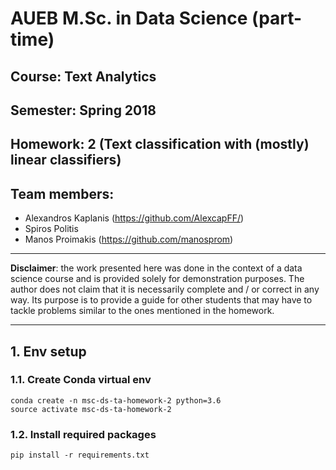 # AUEB M.Sc. in Data Science (part-time)
## Course: Text Analytics
## Semester: Spring 2018
## Homework: 2 (Text classification with (mostly) linear classifiers)
## Team members: 
- Alexandros Kaplanis (https://github.com/AlexcapFF/)
- Spiros Politis
- Manos Proimakis (https://github.com/manosprom)

----------

**Disclaimer**: the work presented here was done in the context of a data science course and is provided solely for demonstration purposes. The author does not claim that it is necessarily complete and / or correct in any way. Its purpose is to provide a guide for other students that may have to tackle problems similar to the ones mentioned in the homework.

----------

## 1. Env setup

### 1.1. Create Conda virtual env

```
conda create -n msc-ds-ta-homework-2 python=3.6
source activate msc-ds-ta-homework-2
```

###  1.2. Install required packages

```
pip install -r requirements.txt
```

